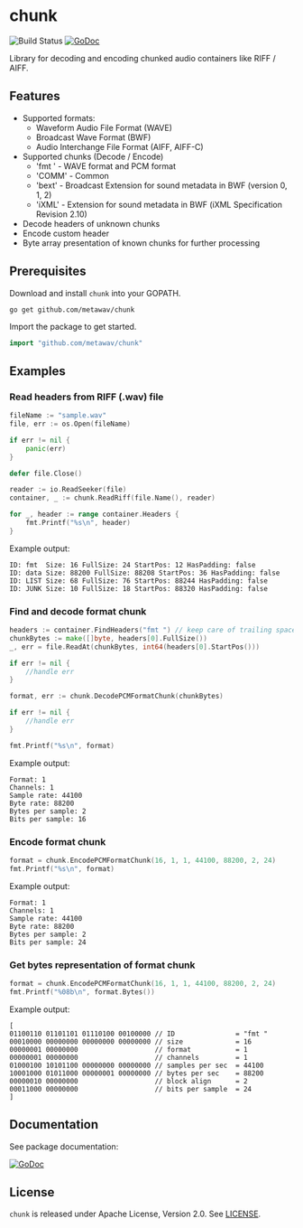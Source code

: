 # chunk 
![Build Status](https://github.com/github/metawav/chunk/actions/workflows/go_build_and_test.yml/badge.svg)
[![GoDoc](https://godoc.org/github.com/metawav/chunk?status.svg)](https://godoc.org/github.com/metawav/chunk)

Library for decoding and encoding chunked audio containers like RIFF / AIFF.

## Features
- Supported formats: 
  - Waveform Audio File Format (WAVE)
  - Broadcast Wave Format (BWF)
  - Audio Interchange File Format (AIFF, AIFF-C)
- Supported chunks (Decode / Encode)
  - 'fmt ' - WAVE format and PCM format
  - 'COMM' - Common
  - 'bext' - Broadcast Extension for sound metadata in BWF (version 0, 1, 2)
  - 'iXML' - Extension for sound metadata in BWF (iXML Specification Revision 2.10)
- Decode headers of unknown chunks
- Encode custom header
- Byte array presentation of known chunks for further processing

## Prerequisites
Download and install `chunk` into your GOPATH.
```
go get github.com/metawav/chunk
```
Import the package to get started.
```go
import "github.com/metawav/chunk"
```
## Examples
### Read headers from RIFF (.wav) file
```go
fileName := "sample.wav"
file, err := os.Open(fileName)

if err != nil {
    panic(err)
}

defer file.Close()

reader := io.ReadSeeker(file)
container, _ := chunk.ReadRiff(file.Name(), reader)

for _, header := range container.Headers {
    fmt.Printf("%s\n", header)
}
```
Example output:
```
ID: fmt  Size: 16 FullSize: 24 StartPos: 12 HasPadding: false
ID: data Size: 88200 FullSize: 88208 StartPos: 36 HasPadding: false
ID: LIST Size: 68 FullSize: 76 StartPos: 88244 HasPadding: false
ID: JUNK Size: 10 FullSize: 18 StartPos: 88320 HasPadding: false
```
### Find and decode format chunk
```go
headers := container.FindHeaders("fmt ") // keep care of trailing space :)
chunkBytes := make([]byte, headers[0].FullSize())
_, err = file.ReadAt(chunkBytes, int64(headers[0].StartPos()))

if err != nil {
    //handle err
}

format, err := chunk.DecodePCMFormatChunk(chunkBytes)

if err != nil {
    //handle err
}

fmt.Printf("%s\n", format)
```
Example output:
```
Format: 1
Channels: 1
Sample rate: 44100
Byte rate: 88200
Bytes per sample: 2
Bits per sample: 16
```
### Encode format chunk
```go
format = chunk.EncodePCMFormatChunk(16, 1, 1, 44100, 88200, 2, 24)
fmt.Printf("%s\n", format)
```
Example output:
```
Format: 1
Channels: 1
Sample rate: 44100
Byte rate: 88200
Bytes per sample: 2
Bits per sample: 24
```
### Get bytes representation of format chunk
```go
format = chunk.EncodePCMFormatChunk(16, 1, 1, 44100, 88200, 2, 24)
fmt.Printf("%08b\n", format.Bytes())
```
Example output:
```
[
01100110 01101101 01110100 00100000 // ID               = "fmt "
00010000 00000000 00000000 00000000 // size             = 16
00000001 00000000                   // format           = 1
00000001 00000000                   // channels         = 1
01000100 10101100 00000000 00000000 // samples per sec  = 44100
10001000 01011000 00000001 00000000 // bytes per sec    = 88200
00000010 00000000                   // block align      = 2
00011000 00000000                   // bits per sample  = 24
]
```
## Documentation
See package documentation:

[![GoDoc](https://godoc.org/github.com/metawav/chunk?status.svg)](https://godoc.org/github.com/metawav/chunk)

## License
`chunk` is released under Apache License, Version 2.0. See [LICENSE](LICENSE.txt).
